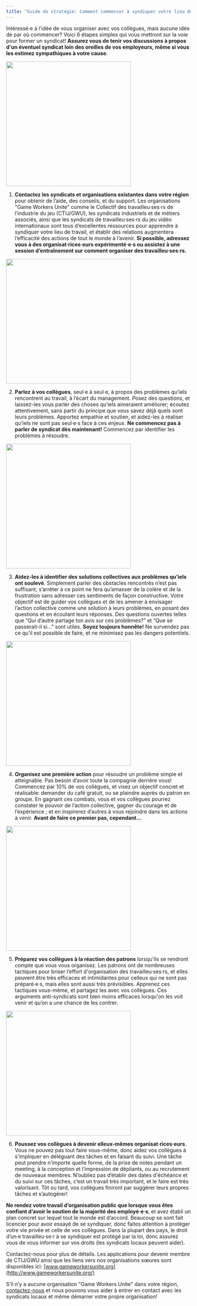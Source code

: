 ```yaml
---
title: "Guide de stratégie: Comment commencer à syndiquer votre lieu de travail"
---
```

Intéressé·e à l’idée de vous organiser avec vos collègues, mais aucune idée de par où commencer? Voici 6 étapes simples qui vous mettront sur la voie pour former un syndicat! **Assurez vous de tenir vos discussions à propos d'un éventuel syndicat loin des oreilles de vos employeurs, même si vous les estimez sympathiques à votre cause**.

<div class="md-img">
<img
src="/images/Goomba_01.png"
alt=""
style="width:340px;max-width:100%;"
/>
</div>

1. **Contactez les syndicats et organisations existantes dans votre région** pour obtenir de l’aide, des conseils, et du support. Les organisations "Game Workers Unite" comme le Collectif des travailleu·ses·rs de l’industrie du jeu (CTIJ/GWU), les syndicats industriels et de métiers associés, ainsi que les syndicats de travailleu·ses·rs du jeu vidéo internationaux sont tous d’excellentes ressources pour apprendre à syndiquer votre lieu de travail, et établir des relations augmentera l’efficacité des actions de tout le monde à l’avenir. **Si possible, adressez vous à des organisat·rices·eurs expérimenté·e·s ou assistez à une session d’entraînement sur comment organiser des travailleu·ses·rs.**

<div class="md-img">
<img
src="/images/Goomba_02.png"
alt=""
style="width:340px;max-width:100%;"
/>
</div>

2. **Parlez à vos collègues**, seul·e à seul·e, à propos des problèmes qu’iels rencontrent au travail, à l’écart du management. Posez des questions, et laissez-les vous parler des choses qu’iels aimeraient améliorer; écoutez attentivement, sans partir du principe que vous savez déjà quels sont leurs problèmes. Apportez empathie et soutien, et aidez-les à réaliser qu’iels ne sont pas seul·e·s face à ces enjeux. **Ne commencez pas à parler de syndicat dès maintenant!** Commencez par identifier les problèmes à résoudre.

<div class="md-img">
<img
src="/images/Goomba_03.png"
alt=""
style="width:340px;max-width:100%;"
/>
</div>

3. **Aidez-les à identifier des solutions collectives aux problèmes qu’iels ont soulevé**. Simplement parler des obstacles rencontrés n’est pas suffisant; s’arrêter à ce point ne fera qu’amasser de la colère et de la frustration sans adresser ces sentiments de façon constructive. Votre objectif est de guider vos collègues et de les amener à envisager l’action collective comme une solution à leurs problèmes, en posant des questions et en écoutant leurs réponses. Des questions ouvertes telles que “Qui d’autre partage ton avis sur ces problèmes?” et “Que se passerait-il si…” sont utiles. **Soyez toujours honnête!** Ne survendez pas ce qu’il est possible de faire, et ne minimisez pas les dangers potentiels.

<div class="md-img">
<img
src="/images/Goomba_04.png"
alt=""
style="width:340px;max-width:100%;"
/>
</div>

4. **Organisez une première action** pour résoudre un problème simple et atteignable. Pas besoin d’avoir toute la compagnie derrière vous! Commencez par 10% de vos collègues, et visez un objectif concret et réalisable: demander du café gratuit, ou se plaindre auprès du patron en groupe. En gagnant ces combats, vous et vos collègues pourrez constater le pouvoir de l’action collective, gagner du courage et de l’expérience ; et en inspirerez d’autres à vous rejoindre dans les actions à venir. **Avant de faire ce premier pas, cependant…**

<div class="md-img">
<img
src="/images/Goomba_05.png"
alt=""
style="width:340px;max-width:100%;"
/>
</div>

5. **Préparez vos collègues à la réaction des patrons** lorsqu’ils se rendront compte que vous vous organisez. Les patrons ont de nombreuses tactiques pour briser l’effort d'organisation des travailleu·ses·rs, et elles peuvent être très efficaces et intimidantes pour celleux qui ne sont pas préparé·e·s, mais elles sont aussi très prévisibles. Apprenez ces tactiques vous-même, et partagez les avec vos collègues. Ces arguments anti-syndicats sont bien moins efficaces lorsqu'on les voit venir et qu’on a une chance de les contrer.

<div class="md-img">
<img
src="/images/Goomba_06.png"
alt=""
style="width:340px;max-width:100%;"
/>
</div>

6. **Poussez vos collègues à devenir elleux-mêmes organisat·rices·eurs**. Vous ne pouvez pas tout faire vous-même, donc aidez vos collègues à s'impliquer en déléguant des tâches et en faisant du suivi. Une tâche peut prendre n’importe quelle forme, de la prise de notes pendant un meeting, à la conception et l’impression de dépliants, ou au recrutement de nouveaux membres. N’oubliez pas d’établir des dates d'échéance et du suivi sur ces tâches, c’est un travail très important, et le faire est très valorisant. Tôt ou tard, vos collègues finiront par suggérer leurs propres tâches et s’autogérer!

**Ne rendez votre travail d’organisation public que lorsque vous êtes confiant d’avoir le soutien de la majorité des employé·e·s**, et avez établi un plan concret sur lequel tout le monde est d’accord. Beaucoup se sont fait licencier pour avoir essayé de se syndiquer, donc faites attention à protéger votre vie privée et celle de vos collègues. Dans la plupart des pays, le droit d’un·e travailleu·se·r à se syndiquer est protégé par la loi, donc assurez vous de vous informer sur vos droits (les syndicats locaux peuvent aider).

Contactez-nous pour plus de détails. Les applications pour devenir membre de CTIJ/GWU ainsi que les liens vers nos organisations sœures sont disponibles ici: [www.gameworkersunite.org](http://www.gameworkersunite.org/)

S’il n’y a aucune organisation "Game Workers Unite" dans votre région, [contactez-nous](https://www.gameworkersunite.org/) et nous pouvons vous aider à entrer en contact avec les syndicats locaux et même démarrer votre propre organisation!
